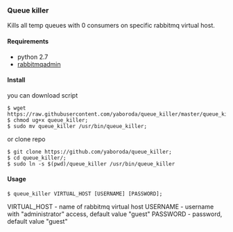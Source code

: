 ### Queue killer
Kills all temp queues with 0 consumers on specific rabbitmq virtual host.  

#### Requirements
 - python 2.7
 - [rabbitmqadmin](https://www.rabbitmq.com/management-cli.html)

#### Install
you can download script
```shell
$ wget https://raw.githubusercontent.com/yaboroda/queue_killer/master/queue_killer;
$ chmod ug+x queue_killer;
$ sudo mv queue_killer /usr/bin/queue_killer;
```
or clone repo
```shell
$ git clone https://github.com/yaboroda/queue_killer;
$ cd queue_killer/;
$ sudo ln -s $(pwd)/queue_killer /usr/bin/queue_killer
```

#### Usage
```shell
$ queue_killer VIRTUAL_HOST [USERNAME] [PASSWORD];
```
VIRTUAL_HOST - name of rabbitmq virtual host
USERNAME - username with "administrator" access, default value "guest"
PASSWORD - password, default value "guest"